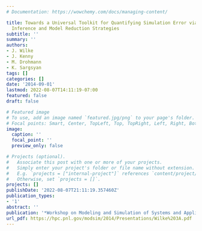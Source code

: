 ```yaml
---
# Documentation: https://wowchemy.com/docs/managing-content/

title: Towards a Universal Toolkit for Quantifying Simulation Error via both Bayesian
  Inference and Model Reduction Strategies
subtitle: ''
summary: ''
authors:
- J. Wilke
- J. Kenny
- M. Drohmann
- K. Sargsyan
tags: []
categories: []
date: '2014-09-01'
lastmod: 2022-08-07T14:11:19-07:00
featured: false
draft: false

# Featured image
# To use, add an image named `featured.jpg/png` to your page's folder.
# Focal points: Smart, Center, TopLeft, Top, TopRight, Left, Right, BottomLeft, Bottom, BottomRight.
image:
  caption: ''
  focal_point: ''
  preview_only: false

# Projects (optional).
#   Associate this post with one or more of your projects.
#   Simply enter your project's folder or file name without extension.
#   E.g. `projects = ["internal-project"]` references `content/project/deep-learning/index.md`.
#   Otherwise, set `projects = []`.
projects: []
publishDate: '2022-08-07T21:11:19.357460Z'
publication_types:
- '1'
abstract: ''
publication: '*Workshop on Modeling and Simulation of Systems and Applications (MODSIM)*'
url_pdf: https://hpc.pnl.gov/modsim/2014/Presentations/Wilke%203A.pdf
---
```

